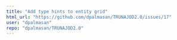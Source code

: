 ```yaml
---
title: "Add type hints to entity grid"
html_url: "https://github.com/dpalmasan/TRUNAJOD2.0/issues/17"
user: "dpalmasan"
repo: "dpalmasan/TRUNAJOD2.0"
---
```


